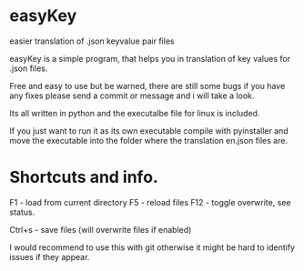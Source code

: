 # easyKey
easier translation of .json keyvalue pair files





easyKey is a simple program, that helps you in translation of key values for .json files.


Free and easy to use but be warned, there are still some bugs if you have any fixes please send a commit or message and i will take a look.

Its all written in python and the executalbe file for linux is included.




If you just want to run it as its own executable compile with pyinstaller and move the executable into the folder where the translation en.json files are. 



# Shortcuts and info.


F1 - load from current directory
F5 - reload files
F12 - toggle overwrite, see status. 

Ctrl+s - save files (will overwrite files if enabled)




I would recommend to use this with git otherwise it might be hard to identify issues if they appear.


